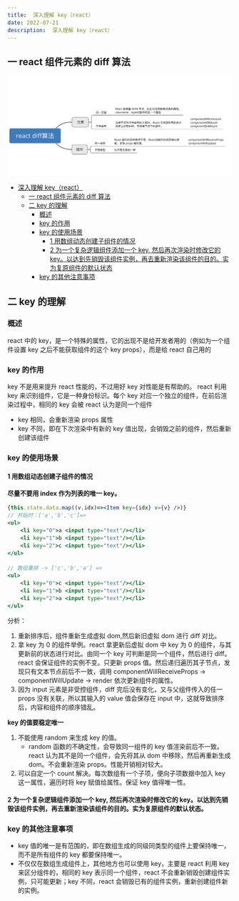 ```yaml
---
title:  深入理解 key（react）
date: 2022-07-21
description:  深入理解 key（react）
---
```



## 一 react 组件元素的 diff 算法

![key diff](./key.png)
- [深入理解 key（react）](#深入理解key（react）)
  - [一 react 组件元素的 diff 算法](#一react组件元素的-diff算法)
  - [二 key 的理解](#二key的理解)
    - [概述](#概述)
    - [key 的作用](#key的作用)
    - [key 的使用场景](#key的使用场景)
      - [1 用数组动态创建子组件的情况](#1用数组动态创建子组件的情况)
      - [2 为一个复杂逻辑组件添加一个 key, 然后再次渲染时修改它的 key。以达到先销毁该组件实例，再去重新渲染该组件的目的。实为复原组件的默认状态](#2为一个复杂逻辑组件添加一个-key然后再次渲染时修改它的-key。以达到先销毁该组件实例，再去重新渲染该组件的目的。实为复原组件的默认状态。)
    - [key 的其他注意事项](#key的其他注意事项)

## 二 key 的理解

### 概述

react 中的 key，是一个特殊的属性，它的出现不是给开发者用的（例如为一个组件设置 key 之后不能获取组件的这个 key props），而是给 react 自己用的

### key 的作用

key 不是用来提升 react 性能的，不过用好 key 对性能是有帮助的。
react 利用 key 来识别组件，它是一种身份标识。每个 key 对应一个独立的组件，在前后渲染过程中，相同的 key 会被 react 认为是同一个组件

- key 相同，会重新渲染 props 属性
- key 不同，即在下次渲染中有新的 key 值出现，会销毁之前的组件，然后重新创建该组件

### key 的使用场景

#### 1 用数组动态创建子组件的情况

**尽量不要用 index 作为列表的唯一 key。**

```jsx
{this.state.data.map((v,idx)=><Item key={idx} v={v} />)}
// 开始时：['a','b','c']=>
<ul>
    <li key="0">a <input type="text"/></li>
    <li key="1">b <input type="text"/></li>
    <li key="2">c <input type="text"/></li>
</ul>

// 数组重排 -> ['c','b','a'] =>
<ul>
    <li key="0">c <input type="text"/></li>
    <li key="1">b <input type="text"/></li>
    <li key="2">a <input type="text"/></li>
</ul>
```

分析：

1. 重新排序后，组件重新生成虚拟 dom,然后新旧虚拟 dom 进行 diff 对比。
2. 拿 key 为 0 的组件举例。react 拿更新后虚拟 dom 中 key 为 0 的组件，与其更新前的状态进行对比。由同一个 key 可判断是同一个组件，然后进行 diff。react 会保证组件的实例不变。只更新 props 值。然后递归遍历其子节点，发现只有文本节点前后不一致，调用 componentWillReceiveProps -> componentWillUpdate -> render 依次更新组件的属性。
3. 因为 input 元素是非受控组件，diff 完后没有变化，又与父组件传入的任一 props 没有关联，所以其输入的 value 值会保存在 input 中，这就导致排序后，内容和组件的顺序错乱。

**key 的值要稳定唯一**

1. 不能使用 random 来生成 key 的值。
   - random 函数的不确定性，会导致同一组件的 key 值渲染前后不一致。react 认为其不是同一个组件，会先将其从 dom 中移除，然后再重新生成 dom。不会重新渲染 props。性能开销相对较大。
2. 可以自定一个 count 解决。每次数组有一个子项，便向子项数据中加入 key 这一属性，遍历时将 key 赋值给属性。保证 key 值得唯一性。

#### 2 为一个复杂逻辑组件添加一个 key, 然后再次渲染时修改它的 key。以达到先销毁该组件实例，再去重新渲染该组件的目的。实为复原组件的默认状态。

### key 的其他注意事项

- key 值的唯一是有范围的，即在数组生成的同级同类型的组件上要保持唯一，而不是所有组件的 key 都要保持唯一。
- 不仅仅在数组生成组件上，其他地方也可以使用 key，主要是 react 利用 key 来区分组件的，相同的 key 表示同一个组件，react 不会重新销毁创建组件实例，只可能更新；key 不同，react 会销毁已有的组件实例，重新创建组件新的实例。
